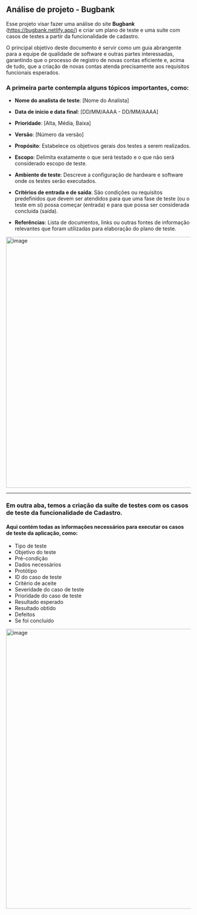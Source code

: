 ## Análise de projeto - Bugbank

Esse projeto visar fazer uma análise do site **Bugbank** (https://bugbank.netlify.app/) e criar um plano de teste e uma suíte com casos de testes a partir da funcionalidade de cadastro.

<p>O principal objetivo deste documento é servir como um guia abrangente para a equipe de qualidade de software e outras partes interessadas, garantindo que o processo de registro de novas contas eficiente e, acima de tudo, que a criação de novas contas atenda precisamente aos requisitos funcionais esperados.
</p>

### A primeira parte contempla alguns tópicos importantes, como:

-   **Nome do analista de teste**: [Nome do Analista]
-   **Data de início e data final**: [DD/MM/AAAA - DD/MM/AAAA]
-   **Prioridade**: [Alta, Média, Baixa]
-   **Versão**: [Número da versão]

-   **Propósito**: Estabelece os objetivos gerais dos testes a serem realizados.
-   **Escopo**: Delimita exatamente o que será testado e o que não será considerado escopo de teste.
-   **Ambiente de teste**: Descreve a configuração de hardware e software onde os testes serão executados.
-   **Critérios de entrada e de saída**: São condições ou requisitos predefinidos que devem ser atendidos para que uma fase de teste (ou o teste em si) possa começar (entrada) e para que possa ser considerada concluída (saída).
-   **Referências**: Lista de documentos, links ou outras fontes de informação relevantes que foram utilizadas para elaboração do plano de teste.
  <img width="1044" height="685" alt="image" src="https://github.com/user-attachments/assets/94a2bd8a-0685-43b1-98bf-a92a324d277a" />

---

### Em outra aba, temos a criação da suíte de testes com os casos de teste da funcionalidade de Cadastro.

#### Aqui contém todas as informações necessários para executar os casos de teste da aplicação, como:

- Tipo de teste
- Objetivo do teste
- Pré-condição
- Dados necessários
- Protótipo
- ID do caso de teste
- Critério de aceite
- Severidade do caso de teste
- Prioridade do caso de teste
- Resultado esperado
- Resultado obtido
- Defeitos
- Se foi concluído

<img width="1692" height="764" alt="image" src="https://github.com/user-attachments/assets/6999d169-db1c-4631-896c-3f7aa9a3beb1" />


